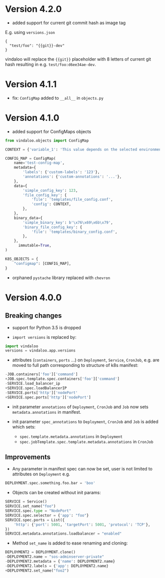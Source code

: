 # Version 4.2.0

* added support for current git commit hash as image tag

E.g. using `versions.json`
```
{
  "test/foo": "{{git}}-dev"
}
```

vindaloo will replace the `{{git}}` placeholder with 8 letters of current git hash 
resulting in e.g. `test/foo:d6ee34ae-dev`.


# Version 4.1.1

* fix: `ConfigMap` added to `__all__` in `objects.py`

# Version 4.1.0

* added support for ConfigMaps objects

```python
from vindaloo.objects import ConfigMap

CONTEXT = {'variable_1': 'This value depends on the selected environment.'}

CONFIG_MAP = ConfigMap(
    name='test-config-map',
    metadata={
        'labels': {'custom-labels': '123'},
        'annotations': {'custom-annotations': '...'},
    },
    data={
        'simple_config_key': 123,
        'file_config_key': {
            'file': 'templates/file_config.conf',
            'config': CONTEXT,
        },
    },
    binary_data={
        'simple_binary_key': b'\x76\x69\x6b\x79',
        'binary_file_config_key': {
            'file': 'templates/binary_config.conf',
        },
    },
      immutable=True,
)

K8S_OBJECTS = {
    "configmap": [CONFIG_MAP],
}
```

* orphaned `pystache` library replaced with `chevron`

# Version 4.0.0

## Breaking changes

* support for Python 3.5 is dropped

* `import versions` is replaced by:

```python
import vindaloo
versions = vindaloo.app.versions
```

* attributes (`containers`, `ports` ...) on `Deployment`, `Service`, `CronJob`, 
  e.g. are moved to full path corresponding to structure of k8s manifest:

```python
-JOB.containers['foo']['command']
+JOB.spec.template.spec.containers['foo']['command']
-SERVICE.load_balancer_ip
+SERVICE.spec.loadBalancerIP
-SERVICE.ports['http']['nodePort'
+SERVICE.spec.ports['http']['nodePort']
```

* init parameter `annotations` of `Deployment`, `CronJob` and `Job` now sets
`metadata.annotations` in manifest.
  
* init parameter `spec_annotations` to `Deployment`, `CronJob` and `Job` is added
which sets:
  * `spec.template.metadata.annotations` in `Deployment`
  * `spec.jobTemplate.spec.template.metadata.annotations` in `CronJob`
  
## Improvements

* Any parameter in manifest spec can now be set, user is not limited to attributes on `Deployment` e.g. 

```python
DEPLOYMENT.spec.something.foo.bar = 'boo'
```

* Objects can be created without init params:

```python
SERVICE = Service()
SERVICE.set_name("foo")
SERVICE.spec.type = "NodePort"
SERVICE.spec.selector = {'app': "foo"}
SERVICE.spec.ports = List({
    'http': {'port': 5001, 'targetPort': 5001, 'protocol': 'TCP'},
})
SERVICE.metadata.annotations.loadbalancer = "enabled"
```

* Method `set_name` is added to ease renaming and cloning:

```python
DEPLOYMENT2 = DEPLOYMENT.clone()
-DEPLOYMENT2.name = "sos-adminserver-private"
-DEPLOYMENT2.metadata = {'name': DEPLOYMENT2.name}
-DEPLOYMENT2.labels = {'app': DEPLOYMENT2.name}
+DEPLOYMENT2.set_name("foo2")
```
